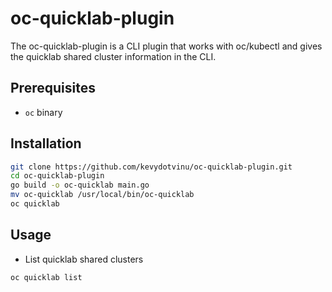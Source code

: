 # oc-quicklab-plugin
The oc-quicklab-plugin is a CLI plugin that works with oc/kubectl and gives the quicklab shared cluster information in the CLI.

## Prerequisites
- `oc` binary

## Installation
```bash
git clone https://github.com/kevydotvinu/oc-quicklab-plugin.git
cd oc-quicklab-plugin
go build -o oc-quicklab main.go
mv oc-quicklab /usr/local/bin/oc-quicklab
oc quicklab
```

## Usage
- List quicklab shared clusters
```bash
oc quicklab list
```